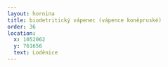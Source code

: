 ```yaml
---
layout: hornina
title: biodetritický vápenec (vápence koněpruské)
order: 36 
location:
  x: 1052062
  y: 761656
  text: Loděnice
---
```


